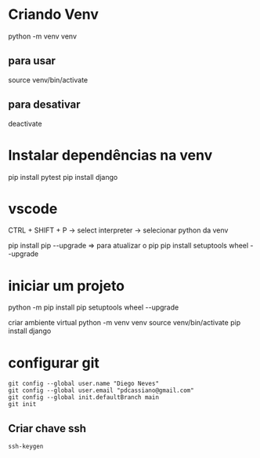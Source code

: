 # Criando Venv
python -m venv venv

## para usar
source venv/bin/activate

## para desativar
deactivate

# Instalar dependências na venv
pip install pytest
pip install django

# vscode
CTRL + SHIFT + P -> select interpreter -> selecionar python da venv

pip install pip --upgrade => para atualizar o pip
pip install setuptools wheel --upgrade

# iniciar um projeto
python -m pip install pip setuptools wheel --upgrade

criar ambiente virtual
python -m venv venv 
source venv/bin/activate
pip install django

# configurar git

```
git config --global user.name "Diego Neves"
git config --global user.email "pdcassiano@gmail.com"
git config --global init.defaultBranch main
git init
```
## Criar chave ssh
```
ssh-keygen
```


